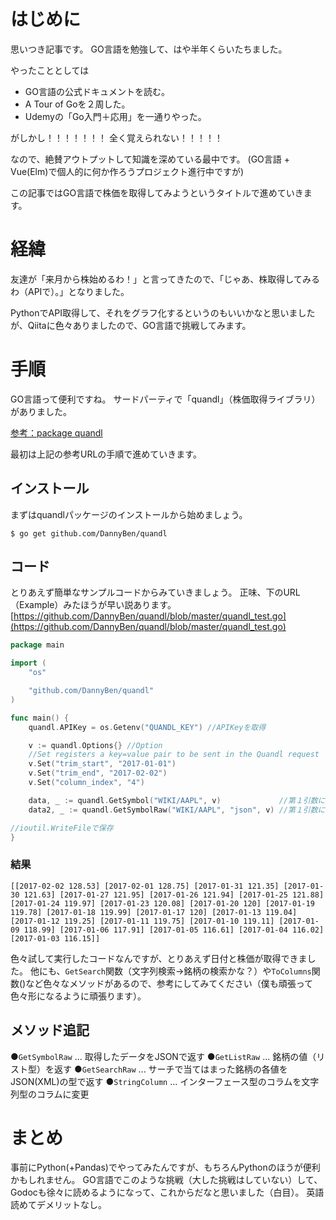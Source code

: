 # はじめに

思いつき記事です。
GO言語を勉強して、はや半年くらいたちました。

やったこととしては

+ GO言語の公式ドキュメントを読む。
+ A Tour of Goを２周した。
+ Udemyの「Go入門＋応用」を一通りやった。

がしかし！！！！！！！
全く覚えられない！！！！！

なので、絶賛アウトプットして知識を深めている最中です。
(GO言語 + Vue(Elm)で個人的に何か作ろうプロジェクト進行中ですが)

この記事ではGO言語で株価を取得してみようというタイトルで進めていきます。

# 経緯
友達が「来月から株始めるわ！」と言ってきたので、「じゃあ、株取得してみるわ（APIで）。」となりました。

PythonでAPI取得して、それをグラフ化するというのもいいかなと思いましたが、Qiitaに色々ありましたので、GO言語で挑戦してみます。

# 手順
GO言語って便利ですね。
サードパーティで「quandl」（株価取得ライブラリ）がありました。

[参考：package quandl](https://godoc.org/github.com/DannyBen/quandl)

最初は上記の参考URLの手順で進めていきます。

## インストール
まずはquandlパッケージのインストールから始めましょう。

```
$ go get github.com/DannyBen/quandl
```

## コード
とりあえず簡単なサンプルコードからみていきましょう。
正味、下のURL（Example）みたほうが早い説あります。
[https://github.com/DannyBen/quandl/blob/master/quandl_test.go](https://github.com/DannyBen/quandl/blob/master/quandl_test.go)

```go
package main

import (
	"os"

	"github.com/DannyBen/quandl"
)

func main() {
	quandl.APIKey = os.Getenv("QUANDL_KEY") //APIKeyを取得

	v := quandl.Options{} //Option
	//Set registers a key=value pair to be sent in the Quandl request
	v.Set("trim_start", "2017-01-01")
	v.Set("trim_end", "2017-02-02")
	v.Set("column_index", "4")

	data, _ := quandl.GetSymbol("WIKI/AAPL", v)             //第１引数に指定した銘柄のシンボルを取得
	data2, _ := quandl.GetSymbolRaw("WIKI/AAPL", "json", v) //第１引数に指定した銘柄のシンボルをjson形式で取得

//ioutil.WriteFileで保存
}
```
### 結果
```
[[2017-02-02 128.53] [2017-02-01 128.75] [2017-01-31 121.35] [2017-01-30 121.63] [2017-01-27 121.95] [2017-01-26 121.94] [2017-01-25 121.88] [2017-01-24 119.97] [2017-01-23 120.08] [2017-01-20 120] [2017-01-19 119.78] [2017-01-18 119.99] [2017-01-17 120] [2017-01-13 119.04] [2017-01-12 119.25] [2017-01-11 119.75] [2017-01-10 119.11] [2017-01-09 118.99] [2017-01-06 117.91] [2017-01-05 116.61] [2017-01-04 116.02] [2017-01-03 116.15]]
```
色々試して実行したコードなんですが、とりあえず日付と株価が取得できました。
他にも、```GetSearch```関数（文字列検索→銘柄の検索かな？）や```ToColumns```関数()など色々なメソッドがあるので、参考にしてみてください（僕も頑張って色々形になるように頑張ります）。

## メソッド追記
●```GetSymbolRaw``` ... 取得したデータをJSONで返す
●```GetListRaw``` ... 銘柄の値（リスト型）を返す
●```GetSearchRaw``` ... サーチで当てはまった銘柄の各値をJSON(XML)の型で返す
●```StringColumn``` ... インターフェース型のコラムを文字列型のコラムに変更

# まとめ
事前にPython(+Pandas)でやってみたんですが、もちろんPythonのほうが便利かもしれません。
GO言語でこのような挑戦（大した挑戦はしていない）して、Godocも徐々に読めるようになって、これからだなと思いました（白目）。
英語読めてデメリットなし。
